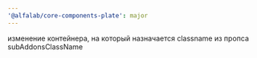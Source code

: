 ```yaml
---
'@alfalab/core-components-plate': major
---
```


изменение контейнера, на который назначается classname из пропса subAddonsClassName
